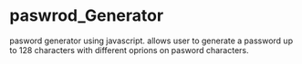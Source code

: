 # paswrod_Generator
pasword generator using javascript. allows user to generate a password up to 128 characters with different oprions on pasword characters.
